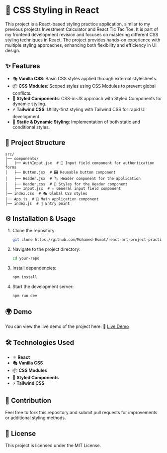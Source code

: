 # 🎨 CSS Styling in React

This project is a React-based styling practice application, similar to my previous projects Investment Calculator and React Tic Tac Toe. It is part of my frontend development revision and focuses on mastering different CSS styling techniques in React. The project provides hands-on experience with multiple styling approaches, enhancing both flexibility and efficiency in UI design.

## ✨ Features
- 🎭 **Vanilla CSS**: Basic CSS styles applied through external stylesheets.
- 📦 **CSS Modules**: Scoped styles using CSS Modules to prevent global conflicts.
- 🎨 **Styled Components**: CSS-in-JS approach with Styled Components for dynamic styling.
- ⚡ **Tailwind CSS**: Utility-first styling with Tailwind CSS for rapid UI development.
- 🔄 **Static & Dynamic Styling**: Implementation of both static and conditional styles.

## 📁 Project Structure
```
src/
│── components/
│   ├── AuthInput.jsx  # 🔐 Input field component for authentication forms
│   ├── Button.jsx  # 🎛️ Reusable button component
│   ├── Header.jsx  # 🏷️ Header component for the application
│   ├── Header.css  # 🎨 Styles for the Header component
│   ├── Input.jsx  # ✏️ General input field component
│── index.css  # 🎭 Global CSS styles
│── App.js  # 🚀 Main application component
│── index.js  # 🎯 Entry point
```

## ⚙️ Installation & Usage
1. Clone the repository:
   ```sh
   git clone https://github.com/Mohamed-Esmat/react-art-project-practicing-styling-in-react.git
   ```
2. Navigate to the project directory:
   ```sh
   cd your-repo
   ```
3. Install dependencies:
   ```sh
   npm install
   ```
4. Start the development server:
   ```sh
   npm run dev
   ```

## 🌍 Demo
You can view the live demo of the project here:
🔗 [Live Demo](https://react-art-project-practicing-styling-in-react.vercel.app/)

## 🛠️ Technologies Used
- ⚛️ **React**
- 🎭 **Vanilla CSS**
- 📦 **CSS Modules**
- 🎨 **Styled Components**
- ⚡ **Tailwind CSS**

## 🤝 Contribution
Feel free to fork this repository and submit pull requests for improvements or additional styling methods.

## 📜 License
This project is licensed under the MIT License.

